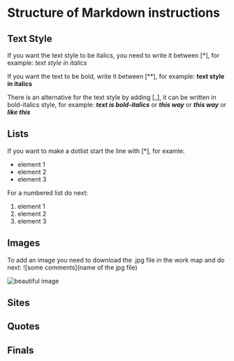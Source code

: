 # Structure of Markdown instructions

## Text Style

If you want the text style to be italics, you need to write it between [*], for example: *text style in italics*

If you want the text to be bold, write it between [**], for example: **text style in italics**

There is an alternative for the text style by adding [_], it can be written in bold-italics style, for example: *__text is bold-italics__* or _**this way**_ or ___this way___ or ***like this***

## Lists

If you want to make a dotlist start the line with [*], for examle:
* element 1
* element 2
* element 3

For a numbered list do next:
1. element 1
2. element 2
3. element 3

## Images

To add an image you need to download the .jpg file in the work map and do next: ![some comments](name of the jpg file)

![beautiful image](<beautiful image.jpg>)
## Sites

## Quotes

## Finals